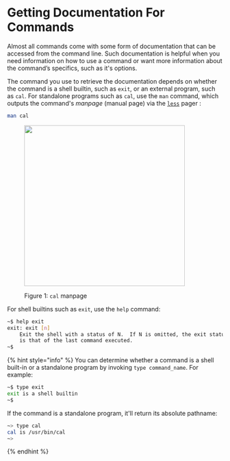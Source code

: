 # Getting Documentation For Commands

Almost all commands come with some form of documentation that can be accessed from the command line. Such documentation is helpful when you need information on how to use a command or want more information about the command’s specifics, such as it's options. &#x20;

The command you use to retrieve the documentation depends on whether the command is a shell builtin, such as `exit`, or an external program, such as `cal`. For standalone programs such as `cal`,  use the `man` command, which outputs the command's _manpage_ (manual page) via the [`less`](basic-file-and-directory-operations/viewing-files.md#less) pager :&#x20;

```bash
man cal
```

<figure><img src="../.gitbook/assets/Screenshot 2024-03-19 at 3.54.12 PM.png" alt="" width="375"><figcaption><p>Figure 1: <code>cal</code> manpage</p></figcaption></figure>

For shell builtins such as `exit`, use the `help` command:&#x20;

```bash
~$ help exit
exit: exit [n]
    Exit the shell with a status of N.  If N is omitted, the exit status
    is that of the last command executed.
~$
```

{% hint style="info" %}
You can determine whether a command is a shell built-in or a standalone program by invoking `type command_name`. For example:

```bash
~$ type exit
exit is a shell builtin
~$
```

If the command is a standalone program, it'll return its absolute pathname:&#x20;

```bash
~> type cal
cal is /usr/bin/cal
~> 
```
{% endhint %}
